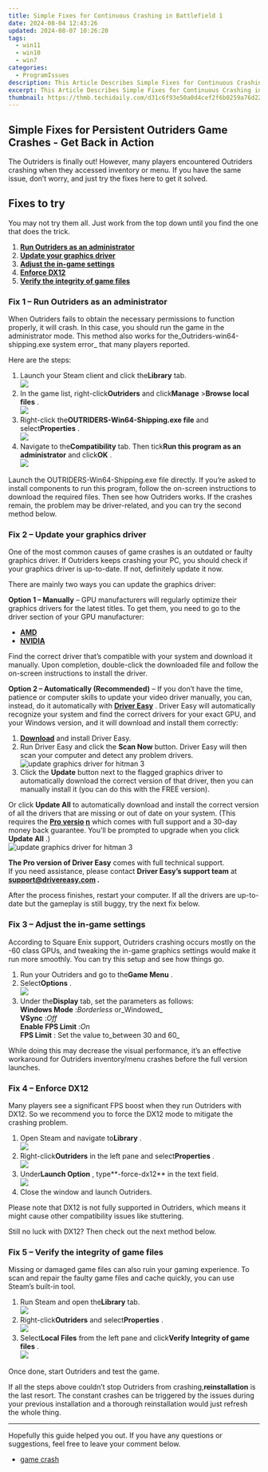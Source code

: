 ```yaml
---
title: Simple Fixes for Continuous Crashing in Battlefield 1
date: 2024-08-04 12:43:26
updated: 2024-08-07 10:26:20
tags:
  - win11
  - win10
  - win7
categories:
  - ProgramIssues
description: This Article Describes Simple Fixes for Continuous Crashing in Battlefield 1
excerpt: This Article Describes Simple Fixes for Continuous Crashing in Battlefield 1
thumbnail: https://thmb.techidaily.com/d31c6f93e50a0d4cef2f6b0259a76d22bb0769d4863c158949ea074f5d08572b.jpg
---
```


## Simple Fixes for Persistent Outriders Game Crashes - Get Back in Action

The Outriders is finally out! However, many players encountered Outriders crashing when they accessed inventory or menu. If you have the same issue, don’t worry, and just try the fixes here to get it solved.

## Fixes to try

 You may not try them all. Just work from the top down until you find the one that does the trick.

1. **[Run Outriders as an administrator](https://tools.techidaily.com/drivereasy/download/)**
2. **[Update your graphics driver](https://tools.techidaily.com/drivereasy/download/)**
3. **[Adjust the in-game settings](https://tools.techidaily.com/drivereasy/download/)**
4. **[Enforce DX12](https://tools.techidaily.com/drivereasy/download/)**
5. **[Verify the integrity of game files](https://tools.techidaily.com/drivereasy/download/)**

### Fix 1 – Run Outriders as an administrator

 When Outriders fails to obtain the necessary permissions to function properly, it will crash. In this case, you should run the game in the administrator mode. This method also works for the_Outriders-win64-shipping.exe system error_ that many players reported.

Here are the steps:

1. Launch your Steam client and click the**Library** tab.  
![](https://images.drivereasy.com/wp-content/uploads/2021/03/steam.jpg)
2. In the game list, right-click**Outriders** and click**Manage** \>**Browse local files** .  
![](https://images.drivereasy.com/wp-content/uploads/2021/03/fix-1.jpg)
3. Right-click the**OUTRIDERS-Win64-Shipping.exe file** and select**Properties** .  
![](https://images.drivereasy.com/wp-content/uploads/2021/03/run-as-administrator-1.jpg)
4. Navigate to the**Compatibility** tab. Then tick**Run this program as an administrator** and click**OK** .  
![](https://images.drivereasy.com/wp-content/uploads/2021/03/run-as-administrator-outriders.jpg)

 Launch the OUTRIDERS-Win64-Shipping.exe file directly. If you’re asked to install components to run this program, follow the on-screen instructions to download the required files. Then see how Outriders works. If the crashes remain, the problem may be driver-related, and you can try the second method below.

### Fix 2 – Update your graphics driver

 One of the most common causes of game crashes is an outdated or faulty graphics driver. If Outriders keeps crashing your PC, you should check if your graphics driver is up-to-date. If not, definitely update it now.

There are mainly two ways you can update the graphics driver:

**Option 1 – Manually** – GPU manufacturers will regularly optimize their graphics drivers for the latest titles. To get them, you need to go to the driver section of your GPU manufacturer:

* **[AMD](https://www.amd.com/en/support)**
* **[NVIDIA](https://www.nvidia.com/Download/index.aspx)**

 Find the correct driver that’s compatible with your system and download it manually. Upon completion, double-click the downloaded file and follow the on-screen instructions to install the driver.

**Option 2 – Automatically (Recommended)** – If you don’t have the time, patience or computer skills to update your video driver manually, you can, instead, do it automatically with **[Driver Easy](https://tools.techidaily.com/drivereasy/download/)**  . Driver Easy will automatically recognize your system and find the correct drivers for your exact GPU, and your Windows version, and it will download and install them correctly:

1. **[Download](https://tools.techidaily.com/drivereasy/download/)**  and install Driver Easy.
2. Run Driver Easy and click the **Scan Now** button. Driver Easy will then scan your computer and detect any problem drivers.  
![update graphics driver for hitman 3](https://images.drivereasy.com/wp-content/uploads/2021/01/update-graphics-driver-de-1.jpg)
3. Click the **Update** button next to the flagged graphics driver to automatically download the correct version of that driver, then you can manually install it (you can do this with the FREE version).  

 Or click **Update All** to automatically download and install the correct version of all the drivers that are missing or out of date on your system. (This requires the **[Pro versio](https://tools.techidaily.com/drivereasy/download/) [n](https://tools.techidaily.com/drivereasy/download/)**  which comes with full support and a 30-day money back guarantee. You’ll be prompted to upgrade when you click **Update All** .)  
![update graphics driver for hitman 3](https://images.drivereasy.com/wp-content/uploads/2021/01/update-graphics-driver-de-2.jpg)

**The Pro version of Driver Easy** comes with full technical support.  
 If you need assistance, please contact **Driver Easy’s support team** at **[support@drivereasy.com](https://tools.techidaily.com/drivereasy/download/) .**

 After the process finishes, restart your computer. If all the drivers are up-to-date but the gameplay is still buggy, try the next fix below.

### Fix 3 – Adjust the in-game settings

 According to Square Enix support, Outriders crashing occurs mostly on the -60 class GPUs, and tweaking the in-game graphics settings would make it run more smoothly. You can try this setup and see how things go.

1. Run your Outriders and go to the**Game Menu** .
2. Select**Options** .  
![](https://images.drivereasy.com/wp-content/uploads/2021/03/in-game-settings-1.jpg)
3. Under the**Display** tab, set the parameters as follows:  
**Windows Mode** :_Borderless_ or_Windowed_  
**VSync** :_Off_  
**Enable FPS Limit** :_On_  
**FPS Limit** : Set the value to_between 30 and 60_

 While doing this may decrease the visual performance, it’s an effective workaround for Outriders inventory/menu crashes before the full version launches.

### Fix 4 – Enforce DX12

 Many players see a significant FPS boost when they run Outriders with DX12\. So we recommend you to force the DX12 mode to mitigate the crashing problem.

1. Open Steam and navigate to**Library** .  
![](https://images.drivereasy.com/wp-content/uploads/2021/03/steam.jpg)
2. Right-click**Outriders** in the left pane and select**Properties** .  
![](https://images.drivereasy.com/wp-content/uploads/2021/03/verify-1.jpg)
3. Under**Launch Option** , type**\-force-dx12** in the text field.  
![](https://images.drivereasy.com/wp-content/uploads/2021/03/enforce-dx12.jpg)
4. Close the window and launch Outriders.

 Please note that DX12 is not fully supported in Outriders, which means it might cause other compatibility issues like stuttering.

Still no luck with DX12? Then check out the next method below.

### Fix 5 – Verify the integrity of game files

 Missing or damaged game files can also ruin your gaming experience. To scan and repair the faulty game files and cache quickly, you can use Steam’s built-in tool.

1. Run Steam and open the**Library** tab.  
![](https://images.drivereasy.com/wp-content/uploads/2021/03/steam.jpg)
2. Right-click**Outriders** and select**Properties** .  
![](https://images.drivereasy.com/wp-content/uploads/2021/03/verify-1.jpg)
3. Select**Local Files** from the left pane and click**Verify Integrity of game files** .  
![](https://images.drivereasy.com/wp-content/uploads/2021/03/steam-verify-game-files.jpg)

Once done, start Outriders and test the game.

 If all the steps above couldn’t stop Outriders from crashing,**reinstallation** is the last resort. The constant crashes can be triggered by the issues during your previous installation and a thorough reinstallation would just refresh the whole thing.

---

 Hopefully this guide helped you out. If you have any questions or suggestions, feel free to leave your comment below.

* [game crash](https://tools.techidaily.com/drivereasy/download/)

<ins class="adsbygoogle"
     style="display:block"
     data-ad-format="autorelaxed"
     data-ad-client="ca-pub-7571918770474297"
     data-ad-slot="1223367746"></ins>



<ins class="adsbygoogle"
     style="display:block"
     data-ad-client="ca-pub-7571918770474297"
     data-ad-slot="8358498916"
     data-ad-format="auto"
     data-full-width-responsive="true"></ins>
